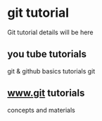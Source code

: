 # git tutorial

Git tutorial details will be here 

## you tube tutorials

git & github basics tutorials git 

## www.git tutorials

concepts and materials